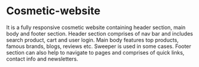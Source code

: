 # Cosmetic-website
It is a fully responsive cosmetic website containing header section, main body and footer section. 
Header section comprises of nav bar and includes search product, cart and user login.
Main body features top products, famous brands, blogs, reviews etc. Sweeper is used in some cases.
Footer section can also help to navigate to pages and comprises of quick links, contact info and newsletters.
